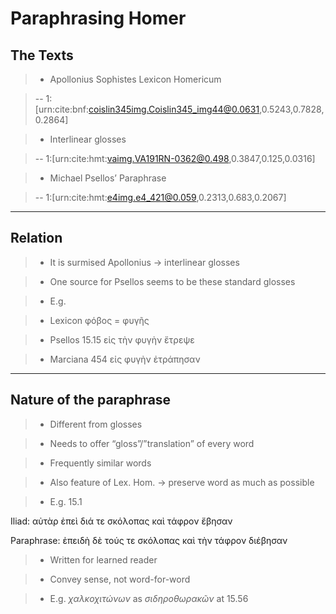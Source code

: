 # Paraphrasing Homer

## The Texts

>-	Apollonius Sophistes Lexicon Homericum

>-- 1:[urn:cite:bnf:coislin345img.Coislin345_img44@0.0631,0.5243,0.7828,0.2864]

>-	Interlinear glosses

>-- 1:[urn:cite:hmt:vaimg.VA191RN-0362@0.498,0.3847,0.125,0.0316]


>-	Michael Psellos’ Paraphrase

>-- 1:[urn:cite:hmt:e4img.e4_421@0.059,0.2313,0.683,0.2067]

----

## Relation

>-	It is surmised Apollonius -> interlinear glosses

>-	One source for Psellos seems to be these standard glosses

>-	E.g. 

>- Lexicon φόβος = φυγῆς

>- Psellos 15.15 εἰς τὴν φυγὴν ἔτρεψε 

>- Marciana 454 εἰς φυγὴν ἐτράπησαν

---

## Nature of the paraphrase

>-	Different from glosses

>- Needs to offer “gloss”/”translation” of every word

>-	Frequently similar words 

>-	Also feature of Lex. Hom. -> preserve word as much as possible

>-	E.g.
15.1 

Iliad: αὐτὰρ ἐπεὶ διά τε σκόλοπας καὶ τάφρον ἔβησαν 
 
Paraphrase: ἐπειδὴ δὲ τούς τε σκόλοπας καὶ τὴν τάφρον διέβησαν

>-	Written for learned reader

>-	Convey sense, not word-for-word

>-	E.g.
*χαλκοχιτώνων* as *σιδηροθωρακῶν* at 15.56 
